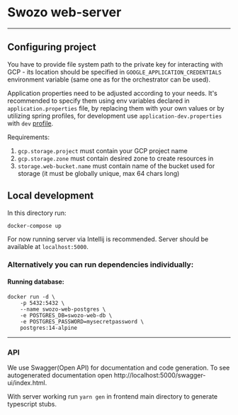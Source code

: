 # Swozo web-server

---

## Configuring project

You have to provide file system path to the private key for interacting with GCP - its location should be specified in `GOOGLE_APPLICATION_CREDENTIALS` environment variable (same one as for the orchestrator can be used).

Application properties need to be adjusted according to your needs. It's recommended to specify them using env variables declared in `application.properties` file, by replacing them with your own values or by utilizing spring profiles, for development use `application-dev.properties` with `dev` [profile](https://stackoverflow.com/questions/39738901/how-do-i-activate-a-spring-boot-profile-when-running-from-intellij).

Requirements:
1. `gcp.storage.project` must contain your GCP project name
2. `gcp.storage.zone` must contain desired zone to create resources in
3. `storage.web-bucket.name` must contain name of the bucket used for storage (it must be globally unique, max 64 chars long)
## Local development

In this directory run:

```shell
docker-compose up
```

For now running server via Intellij is recommended. Server should be available at `localhost:5000`.


### Alternatively you can run dependencies individually:

#### Running database:

```shell
docker run -d \
    -p 5432:5432 \
    --name swozo-web-postgres \
    -e POSTGRES_DB=swozo-web-db \
    -e POSTGRES_PASSWORD=mysecretpassword \
    postgres:14-alpine
```


---

### API

We use Swagger(Open API) for documentation and code generation.
To see autogenerated documentation open http://localhost:5000/swagger-ui/index.html.

With server working run `yarn gen` in frontend main directory to generate typescript stubs.